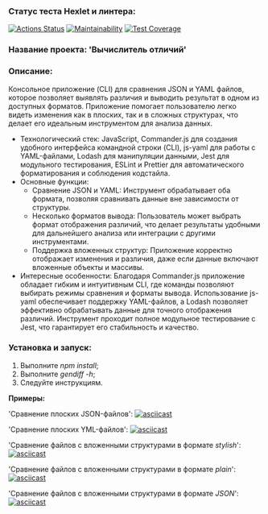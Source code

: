 ### Статус теста Hexlet и линтера:

[![Actions Status](https://github.com/tdd3vlp/frontend-project-46/actions/workflows/hexlet-check.yml/badge.svg)](https://github.com/tdd3vlp/frontend-project-46/actions)
[![Maintainability](https://api.codeclimate.com/v1/badges/c70e15872ce3b624b1c5/maintainability)](https://codeclimate.com/github/tdd3vlp/frontend-project-46/maintainability)
[![Test Coverage](https://api.codeclimate.com/v1/badges/c70e15872ce3b624b1c5/test_coverage)](https://codeclimate.com/github/tdd3vlp/frontend-project-46/test_coverage)

### Название проекта: 'Вычислитель отличий'

### Описание: 
Консольное приложение (CLI) для сравнения JSON и YAML файлов, которое позволяет выявлять различия и выводить результат в одном из доступных форматов. Приложение помогает пользователю легко видеть изменения как в плоских, так и в   сложных структурах, что делает его идеальным инструментом для анализа данных.

- Технологический стек: JavaScript, Commander.js для создания удобного интерфейса командной строки (CLI), js-yaml для работы с YAML-файлами, Lodash для манипуляции данными, Jest для модульного тестирования, ESLint и Prettier для автоматического форматирования и соблюдения кодстайла.
- Основные функции:
	- Сравнение JSON и YAML: Инструмент обрабатывает оба формата, позволяя сравнивать данные вне зависимости от структуры.
	- Несколько форматов вывода: Пользователь может выбрать формат отображения различий, что делает результаты удобными для дальнейшего анализа или интеграции с другими инструментами.
	- Поддержка вложенных структур: Приложение корректно отображает изменения и различия, даже если данные включают вложенные объекты и массивы.
 - Интересные особенности: Благодаря Commander.js приложение обладает гибким и интуитивным CLI, где команды позволяют выбирать режимы сравнения и форматы вывода. Использование js-yaml обеспечивает поддержку YAML-файлов, а Lodash позволяет эффективно обрабатывать данные для точного отображения различий. Инструмент проходит полное модульное тестирование с Jest, что гарантирует его стабильность и качество.

### Установка и запуск:

1. Выполните *npm install*;
2. Выполните *gendiff -h*;
3. Следуйте инструкциям.

**Примеры:**

'Сравнение плоских JSON-файлов':
[![asciicast](https://asciinema.org/a/7J6hwxvJQi1iLO69NLrPQMpKA.svg)](https://asciinema.org/a/7J6hwxvJQi1iLO69NLrPQMpKA)

'Сравнение плоских YML-файлов':
[![asciicast](https://asciinema.org/a/SKQKWtlPjeNlq6nCNFDlwDaX3.svg)](https://asciinema.org/a/SKQKWtlPjeNlq6nCNFDlwDaX3)

'Сравнение файлов с вложенными структурами в формате *stylish*':
[![asciicast](https://asciinema.org/a/wai2fyfkKDYAB9ZOsK3w4wfbn.svg)](https://asciinema.org/a/wai2fyfkKDYAB9ZOsK3w4wfbn)

'Сравнение файлов с вложенными структурами в формате *plain*':
[![asciicast](https://asciinema.org/a/82JtuJi7fjwhGmqWAMpwkljXG.svg)](https://asciinema.org/a/82JtuJi7fjwhGmqWAMpwkljXG)

'Сравнение файлов с вложенными структурами в формате *JSON*':
[![asciicast](https://asciinema.org/a/DlpbYyAXnEPWvYcJeFJ4ID9nU.svg)](https://asciinema.org/a/DlpbYyAXnEPWvYcJeFJ4ID9nU)
